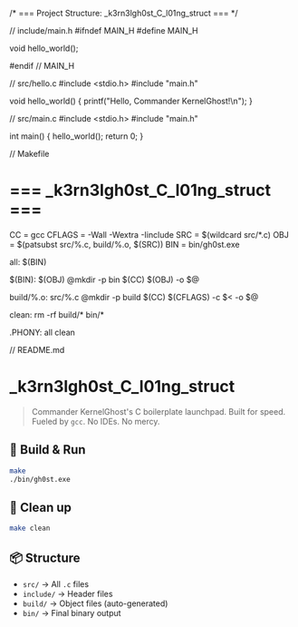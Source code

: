 /* === Project Structure: _k3rn3lgh0st_C_l01ng_struct === */

// include/main.h
#ifndef MAIN_H
#define MAIN_H

void hello_world();

#endif // MAIN_H

// src/hello.c
#include <stdio.h>
#include "main.h"

void hello_world() {
    printf("Hello, Commander KernelGhost!\n");
}

// src/main.c
#include <stdio.h>
#include "main.h"

int main() {
    hello_world();
    return 0;
}

// Makefile
# === _k3rn3lgh0st_C_l01ng_struct ===

CC = gcc
CFLAGS = -Wall -Wextra -Iinclude
SRC = $(wildcard src/*.c)
OBJ = $(patsubst src/%.c, build/%.o, $(SRC))
BIN = bin/gh0st.exe

all: $(BIN)

$(BIN): $(OBJ)
	@mkdir -p bin
	$(CC) $(OBJ) -o $@

build/%.o: src/%.c
	@mkdir -p build
	$(CC) $(CFLAGS) -c $< -o $@

clean:
	rm -rf build/* bin/*

.PHONY: all clean

// README.md
# _k3rn3lgh0st_C_l01ng_struct

> Commander KernelGhost's C boilerplate launchpad.
> Built for speed. Fueled by `gcc`. No IDEs. No mercy.

## 🚀 Build & Run

```bash
make
./bin/gh0st.exe
```

## 🧼 Clean up

```bash
make clean
```

## 📦 Structure

- `src/` → All `.c` files
- `include/` → Header files
- `build/` → Object files (auto-generated)
- `bin/` → Final binary output
